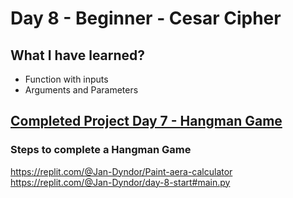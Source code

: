 # Day 8 - Beginner - Cesar Cipher

## What I have learned?

- Function with inputs
- Arguments and Parameters

## [Completed Project Day 7 - Hangman Game](https://replit.com/@Jan-Dyndor/Day-7-Hangman-5-Start)

### Steps to complete a Hangman Game

https://replit.com/@Jan-Dyndor/Paint-aera-calculator
https://replit.com/@Jan-Dyndor/day-8-start#main.py
